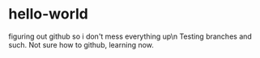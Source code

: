 # hello-world
figuring out github so i don't mess everything up\n
Testing branches and such.  Not sure how to github, learning now.
